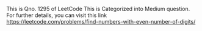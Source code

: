 This is Qno. 1295 of LeetCode
This is Categorized into Medium question.
For further details, you can visit this link https://leetcode.com/problems/find-numbers-with-even-number-of-digits/